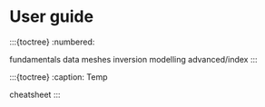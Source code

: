 # User guide

:::{toctree}
:numbered:

fundamentals
data
meshes
inversion
modelling
advanced/index
:::

:::{toctree}
:caption: Temp

cheatsheet
:::
